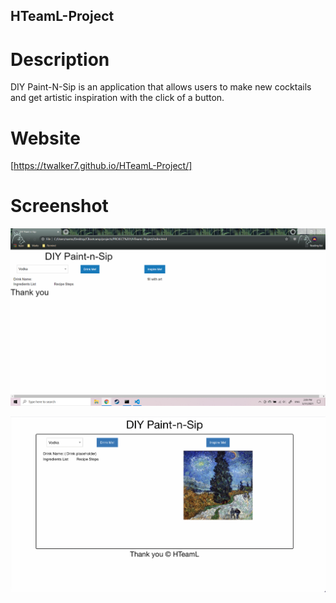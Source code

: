 ## HTeamL-Project

# Description
DIY Paint-N-Sip is an application that allows users to make new cocktails and get artistic inspiration with the click of a button.

# Website
[https://twalker7.github.io/HTeamL-Project/]

# Screenshot
![DIY Paint-N-Sip Screenshot](assets/images/DIYPNS.png)

![Update screenshot](assets/images/updated-draft-screenshot.png)